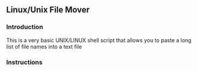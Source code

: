 ## Linux/Unix File Mover

### Introduction
This is a very basic UNIX/LINUX shell script that allows you to paste a long list of file names into a text file

### Instructions
